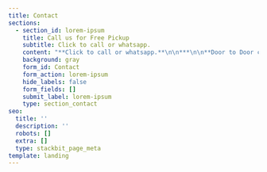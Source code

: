 ```yaml
---
title: Contact
sections:
  - section_id: lorem-ipsum
    title: Call us for Free Pickup
    subtitle: Click to call or whatsapp.
    content: "**Click to call or whatsapp.**\n\n***\n\n**Door to Door cargo service all over Pakistan**\n\nShop 1, Plot 64, 13th street, M37, P.O Box 8646, Musaffah, Abu Dhabi, UAE\r\nEmail: contact@ukargo.com\r\nLandline: 02-4442848\r\nLandline: 02-5548822\r\nMobile: 055-4948975 | Language: English, Urdu\r\nMobile: 058-5847087 | Language: Urdu, Punjabi\r\nMobile: 050-1190122   | Language: Pushtu, Urdu\n"
    background: gray
    form_id: Contact
    form_action: lorem-ipsum
    hide_labels: false
    form_fields: []
    submit_label: lorem-ipsum
    type: section_contact
seo:
  title: ''
  description: ''
  robots: []
  extra: []
  type: stackbit_page_meta
template: landing
---
```

